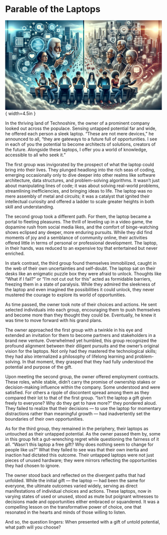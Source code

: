# Parable of the Laptops

![Individuals in three groups interact with laptops differently in Technoshire - one group engages in coding and problem-solving, another in leisure activities, and the third hesitates in self-doubt, under the observant eye of a wise, elderly company owner.](./images/technoshire.png){ width=4.5in }

In the thriving land of Technoshire, the owner of a prominent company looked out across the populace. Sensing untapped potential far and wide, he offered each person a sleek laptop. “These are not mere devices,” he announced to all, “they are gateways to a future full of opportunities. I see in each of you the potential to become architects of solutions, creators of the future. Alongside these laptops, I offer you a world of knowledge, accessible to all who seek it.”

The first group was invigorated by the prospect of what the laptop could bring into their lives. They plunged headlong into the rich seas of coding, emerging occasionally only to dive deeper into other realms like software architecture, data structures, and problem-solving algorithms. It wasn’t just about manipulating lines of code; it was about solving real-world problems, streamlining inefficiencies, and bringing ideas to life. The laptop was no mere assembly of metal and circuits; it was a catalyst that ignited their intellectual curiosity and offered a ladder to scale greater heights in both skill and understanding.

The second group took a different path. For them, the laptop became a portal to fleeting pleasures. The thrill of leveling up in a video game, the dopamine rush from social media likes, and the comfort of binge-watching shows eclipsed any deeper, more enduring pursuits. While they did find moments of joy and a semblance of community online, their activities offered little in terms of personal or professional development. The laptop, in their hands, was reduced to an expensive toy that entertained but never enriched.

In stark contrast, the third group found themselves immobilized, caught in the web of their own uncertainties and self-doubt. The laptop sat on their desks like an enigmatic puzzle box they were afraid to unlock. Thoughts like “What if I fail?” or “I’m not cut out for this” acted as formidable barriers, freezing them in a state of paralysis. While they admired the sleekness of the laptop and even imagined the possibilities it could unlock, they never mustered the courage to explore its world of opportunities.

As time passed, the owner took note of their choices and actions. He sent selected individuals into each group, encouraging them to push themselves and become more than they thought they could be. Eventually, he knew it was time to move forward with his grand plans.

The owner approached the first group with a twinkle in his eye and extended an invitation for them to become partners and stakeholders in a brand new venture. Overwhelmed yet humbled, this group recognized the profound alignment between their diligent pursuits and the owner’s original vision for the laptops. Not only had they mastered the technological skills; they had also internalized a philosophy of lifelong learning and problem-solving. In that moment, they grasped that they had fully understood the potential and purpose of the gift.

Upon meeting the second group, the owner offered employment contracts. These roles, while stable, didn’t carry the promise of ownership stakes or decision-making influence within the company. Some understood and were satisfied. For others a ripple of discontent spread among them as they compared their lot to that of the first group. “Isn’t the laptop a gift given freely to everyone? Why do they get to have more?” they pondered aloud. They failed to realize that their decisions — to use the laptop for momentary distractions rather than meaningful growth — had inadvertently set the boundaries of their own opportunities.

As for the third group, they remained in the periphery, their laptops as untouched as their untapped potential. As the owner passed them by, some in this group felt a gut-wrenching regret while questioning the fairness of it all. “Wasn’t this laptop a free gift? Why does nothing seem to change for people like us?” What they failed to see was that their own inertia and inaction had dictated this outcome. Their untapped laptops were not just pieces of unused hardware; they were mirrors reflecting the opportunities they had chosen to ignore.

The owner stood back and reflected on the divergent paths that had unfolded. While the initial gift — the laptop — had been the same for everyone, the ultimate outcomes varied widely, serving as direct manifestations of individual choices and actions. These laptops, now in varying states of used or unused, stood as mute but poignant witnesses to decisions made and opportunities either embraced or squandered. It was a compelling lesson on the transformative power of choice, one that resonated in the hearts and minds of those willing to listen.

And so, the question lingers: When presented with a gift of untold potential, what path will you choose?
